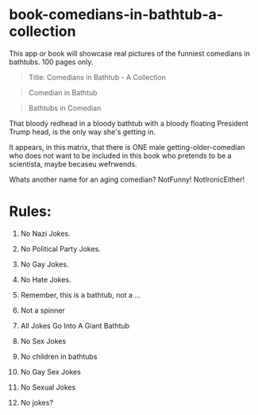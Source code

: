 # book-comedians-in-bathtub-a-collection
This app or book will showcase real pictures of the funniest comedians in bathtubs. 100 pages only.

> Title: Comedians in Bathtub - A Collection

> Comedian in Bathtub

> Bathtubs in Comedian

That bloody redhead in a bloody bathtub with a bloody floating President Trump head, is the only way she's getting in.

It appears, in this matrix, that there is ONE male getting-older-comedian who does not want to be included in this book who pretends to be a scientista, maybe becaseu wefrwends.

Whats another name for an aging comedian? NotFunny! NotIronicEither!

# Rules:

1. No Nazi Jokes.

2. No Political Party Jokes.

3. No Gay Jokes.

4. No Hate Jokes.

5. Remember, this is a bathtub, not a ...

6. Not a spinner

7. All Jokes Go Into A Giant Bathtub

8. No Sex Jokes

9. No children in bathtubs

10. No Gay Sex Jokes

11. No Sexual Jokes

12. No jokes?
